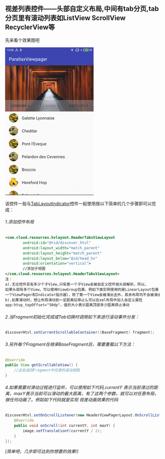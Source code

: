 视差列表控件——头部自定义布局,中间有tab分页,tab分页里有滚动列表如ListView ScrollView RecyclerView等
------------
先来看个效果图吧

![image](/images/parallax.gif)

该控件一般与[TabLayoutIndicator](/docs/tab_layout_indicator.md)控件一起使用按以下简单的几个步骤即可以完成：
###### 1.添加控件布局
```xml
<com.cloud.resources.hvlayout.HeaderTabsViewLayout
        android:id="@+id/discover_htvl"
        android:layout_width="match_parent"
        android:layout_height="match_parent"
        android:layout_below="@id/head_hv"
        android:orientation="vertical">
        //添加子视图
</com.cloud.resources.hvlayout.HeaderTabsViewLayout>
注：
a).无论控件具有多少个子View,只有第一个子View会被自定义控件按头部解析，所以，
如果头部有多个View，可以使用ViewGroup包裹，例如下面实例使用的是LinearLayout包裹（头部是
一个ViewPager和Indicator指示器），除了第一个View会被滑出去外，其余布局均不会被滑出。
b).如果滑动时，想让布局滑动到一定距离后停止么可以在xml布局中加入自定义属性
app:htvp_topOffset="50dp"，值的大小表示距离顶部多少距离停止滑动
```
###### 2.当Fragment初始化完成或Tab切换时调用如下来进行滚动事件分发：
```java
discoverHtvl.setCurrentScrollableContainer((BaseFragment) fragment);
```
###### 3.另外每个Fragment在继承BaseFragment后，需要重载以下方法：
```java
@Override
public View getScrollableView() {
    //此处返回Fragment中任意的滚动视图
}
```
###### 4.如果需要对滑动过程进行监听，可以使用如下代码,currentY 表示当前滑过的距离，maxY表示当前可以滑动的最大距离，有了这两个参数，就可以对任意布局，做任何动画了。例如如下代码就是实现 视差动画效果的代码
```java
discoverHtvl.setOnScrollListener(new HeaderViewPagerLayout.OnScrollListener() {
    @Override
    public void onScroll(int currentY, int maxY) {
        image.setTranslationY(currentY / 2);
    }
});
```
*[简单吧，几步即可达到你想要的效果!]*